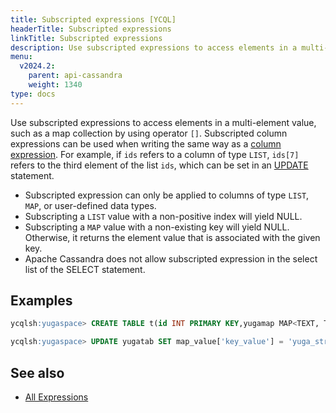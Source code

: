 ```yaml
---
title: Subscripted expressions [YCQL]
headerTitle: Subscripted expressions
linkTitle: Subscripted expressions
description: Use subscripted expressions to access elements in a multi-element value, such as a map collection by using the [] operator.
menu:
  v2024.2:
    parent: api-cassandra
    weight: 1340
type: docs
---
```


Use subscripted expressions to access elements in a multi-element value, such as a map collection by using operator `[]`. Subscripted column expressions can be used when writing the same way as a [column expression](../expr_simple##Column). For example, if `ids` refers to a column of type `LIST`, `ids[7]` refers to the third element of the list `ids`, which can be set in an [UPDATE](../dml_update/) statement.

- Subscripted expression can only be applied to columns of type `LIST`, `MAP`, or user-defined data types.
- Subscripting a `LIST` value with a non-positive index will yield NULL.
- Subscripting a `MAP` value with a non-existing key will yield NULL. Otherwise, it returns the element value that is associated with the given key.
- Apache Cassandra does not allow subscripted expression in the select list of the SELECT statement.

## Examples

```sql
ycqlsh:yugaspace> CREATE TABLE t(id INT PRIMARY KEY,yugamap MAP<TEXT, TEXT>);
```

```sql
ycqlsh:yugaspace> UPDATE yugatab SET map_value['key_value'] = 'yuga_string' WHERE id = 7;
```

## See also

- [All Expressions](..##expressions)
